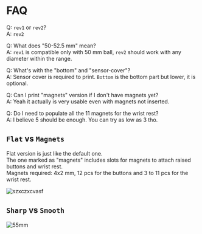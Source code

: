 # FAQ
Q: `rev1` or `rev2`? \
A: `rev2` 

Q: What does "50-52.5 mm" mean? \
A: `rev1` is compatible only with 50 mm ball, `rev2` should work with any diameter within the range.

Q: What's with the "bottom" and "sensor-cover"? \
A: Sensor cover is required to print. `Bottom` is the bottom part but lower, it is optional.

Q: Can I print "magnets" version if I don't have magnets yet? \
A: Yeah it actually is very usable even with magnets not inserted.

Q: Do I need to populate all the 11 magnets for the wrist rest? \
A: I believe 5 should be enough. You can try as low as 3 tho.

## `Flat` vs `Magnets`
Flat version is just like the default one. \
The one marked as "magnets" includes slots for magnets to attach raised buttons and wrist rest. \
Magnets required: 4x2 mm, 12 pcs for the buttons and 3 to 11 pcs for the wrist rest.

![szxczxcvasf](https://github.com/user-attachments/assets/4a9d00de-f96f-4254-bd50-4d193478e979)

## `Sharp` vs `Smooth`
![55mm](https://github.com/user-attachments/assets/d82c578e-0e27-449e-b637-91ef44c8319e)
